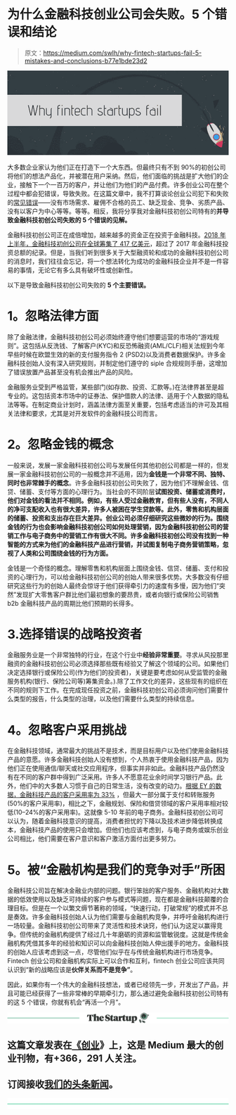 # 为什么金融科技创业公司会失败。5 个错误和结论

> 原文：<https://medium.com/swlh/why-fintech-startups-fail-5-mistakes-and-conclusions-b77e1bde23d2>

![](img/05abd69b3486d785535b43d6bebbb57f.png)

大多数企业家认为他们正在打造下一个大东西。但最终只有不到 90%的初创公司将他们的想法产品化，并被潜在用户采纳。然后，他们面临的挑战是扩大他们的企业，接触下一个一百万的客户，并让他们为他们的产品付费。许多创业公司在整个过程中都会犯错误，导致失败。在这篇文章中，我不打算谈论创业公司犯下和失败的[常见错误](/startup-grind/reasons-why-most-startups-fail-early-2e3a4b8b095c)——没有市场需求、雇佣不合格的员工、缺乏现金、竞争、劣质产品、没有以客户为中心等等。等等。相反，我将分享我对金融科技初创公司特有的**并导致金融科技初创公司失败的 5 个错误的见解。**

金融科技初创公司正在成倍增加，越来越多的资金正在投资于金融科技。[2018 年上半年，金融科技初创公司在全球筹集了 417 亿美元](http://fintech.global/2018-is-already-a-record-year-for-global-fintech-investment/)，超过了 2017 年金融科技投资总额的纪录。但是，当我们听到很多关于大型融资轮和成功的金融科技初创公司的消息时，我们往往会忘记，将一个想法转化为成功的金融科技企业并不是一件容易的事情，无论它有多么具有破坏性或创新性。

以下是导致金融科技初创公司失败的 **5 个主要错误。**

# **1。忽略法律方面**

除了金融法律，金融科技初创公司必须始终遵守他们想要运营的市场的“游戏规则”。这包括从反洗钱、了解客户(KYC)和反恐怖融资(AML/CLF)相关法规到今年早些时候在欧盟生效的新的支付服务指令 2 (PSD2)以及消费者数据保护。许多金融科技创始人没有深入研究规则，并制定他们遵守的 siple 合规规则手册，这增加了错误放置产品甚至没有机会推出产品的风险。

金融服务业受到严格监管，某些部门(如存款、投资、汇款等。)在法律界甚至是超专业的。这包括资本市场中的证券法、保护借款人的法律、适用于个人数据的隐私法等等。在制定商业计划时，涵盖法律方面至关重要，包括考虑适当的许可及其相关法律和要求，尤其是对开发软件的金融科技公司而言。

# **2。忽略金钱的概念**

一般来说，发展一家金融科技初创公司与发展任何其他初创公司都是一样的，但发展一家金融科技初创公司的一般概念并不适用，因为**金钱是一个非常不同、独特、同时也非常棘手的概念**。许多金融科技初创公司失败了，因为他们不理解金钱、信贷、储蓄、支付等方面的心理行为。当社会的不同阶层**试图投资、储蓄或消费时，他们对金钱的看法并不相同。例如，有些人受过金融教育，但有些人没有，不同人的净可支配收入也有很大差异，许多人被困在学生贷款等。此外，零售和机构层面的储蓄、投资和支出存在巨大差异。创业公司必须仔细研究这些微妙的行为。围绕金钱的行为也会影响金融科技初创公司如何处理营销，因为金融科技初创公司的营销工作与电子商务中的营销工作有很大不同。许多金融科技初创公司没有找到一种智能的方式来为他们的金融科技产品进行营销，并试图复制电子商务营销策略，忽视了人类和公司围绕金钱的行为方面。**

金钱是一个奇怪的概念。理解零售和机构层面上围绕金钱、信贷、储蓄、支付和投资的心理行为，可以给金融科技初创公司的创始人带来很多优势。大多数没有仔细研究这些行为的创始人最终会惊讶于他们获得牵引力的速度有多慢，因为他们“突然”发现扩大零售客户群比他们最初想象的要昂贵，或者向银行或保险公司销售 b2b 金融科技产品的周期比他们预期的长得多。

# 3.选择错误的战略投资者

金融服务业是一个非常独特的行业，在这个行业中**经验非常重要**。寻求从风投那里融资的金融科技初创公司必须选择那些既有经验又了解这个领域的公司。如果他们决定选择银行或保险公司(作为他们的投资者)，关键是要考虑如何从受监管的金融服务机构(银行、保险公司等)筹集资金。).除了工作文化的差异，这些现有的组织在不同的规则下工作。在完成现任投资之前，金融科技初创公司必须询问他们需要什么类型的报告，什么类型的治理，以及他们需要什么类型的持续信息。

# **4。忽略客户采用挑战**

在金融科技领域，通常最大的挑战不是技术，而是目标用户以及他们使用金融科技产品的意愿。许多金融科技创始人没有想到，个人热衷于使用金融科技产品，因为他们正在使用通信/聊天或社交应用程序，但事实并非如此。金融科技产品仍然没有在不同的客户群中得到广泛采用。许多人不愿意花业余时间学习银行产品。此外，他们中的大多数人习惯于自己的日常生活，没有改变的动力。[根据 EY 的数据，金融科技产品的客户采用率为 33%](https://www.ey.com/gl/en/industries/financial-services/ey-fintech-adoption-index) ，但最大一部分属于支付和转账服务(50%的客户采用率)，相比之下，金融规划、保险和借贷领域的客户采用率相对较低(10–24%的客户采用率)。这就像 5-10 年前的电子商务。金融科技初创公司可以认为，随着金融科技意识的提高，消费者担忧的下降以及技术进步降低转换成本，金融科技产品的使用只会增加。但他们也应该考虑到，与电子商务或娱乐创业公司相比，他们需要在客户意识和客户激活方面付出更多努力。

# **5。被“金融机构是我们的竞争对手”所困**

金融科技公司旨在解决金融业内部的问题。银行笨拙的客户服务、金融机构对大数据的低效使用以及缺乏可持续的客户参与模式等问题，现在都是金融科技颠覆的合理目标。但是在一个以繁文缛节著称的领域，“快速行动，打破常规”的模式并不总是奏效。许多金融科技创始人认为他们需要与金融机构竞争，并呼吁金融机构进行一场较量。金融科技初创公司带来了灵活性和技术诀窍，他们认为这足以赢得竞争。但传统的金融机构提供了经过几十年磨砺的资源和监管敏锐度。这就是传统金融机构凭借其多年的经验和知识可以向金融科技创始人伸出援手的地方。金融科技的创始人应该考虑到这一点，尽管他们似乎在与传统金融机构进行市场竞争。Fintech 创业公司和金融机构实际上可以合作和互利，fintech 创业公司应该共同认识到“新的战略应该是**伙伴关系而不是竞争”**。

因此，如果你有一个伟大的金融科技想法，或者已经领先一步，开发出了产品，并且可能已经获得了一些非常棒的早期牵引力，那么通过避免金融科技初创公司特有的这 5 个错误，你就有机会“再活一个月”。

[![](img/308a8d84fb9b2fab43d66c117fcc4bb4.png)](https://medium.com/swlh)

## 这篇文章发表在[《创业](https://medium.com/swlh)》上，这是 Medium 最大的创业刊物，有+366，291 人关注。

## 订阅接收[我们的头条新闻](http://growthsupply.com/the-startup-newsletter/)。

[![](img/b0164736ea17a63403e660de5dedf91a.png)](https://medium.com/swlh)